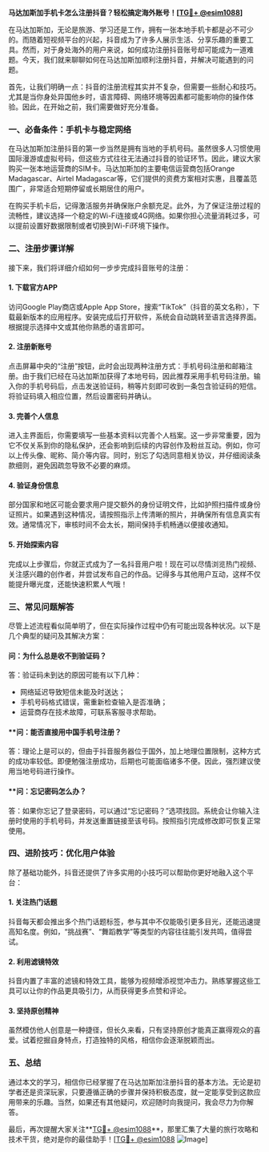 **马达加斯加手机卡怎么注册抖音？轻松搞定海外账号！[[TG💪+ @esim1088](https://t.me/s/esim1088)]**

在马达加斯加，无论是旅游、学习还是工作，拥有一张本地手机卡都是必不可少的。而随着短视频平台的兴起，抖音成为了许多人展示生活、分享乐趣的重要工具。然而，对于身处海外的用户来说，如何成功注册抖音账号却可能成为一道难题。今天，我们就来聊聊如何在马达加斯加顺利注册抖音，并解决可能遇到的问题。

首先，让我们明确一点：抖音的注册流程其实并不复杂，但需要一些耐心和技巧。尤其是当你身处异国他乡时，语言障碍、网络环境等因素都可能影响你的操作体验。因此，在开始之前，我们需要做好充分准备。

### **一、必备条件：手机卡与稳定网络**
在马达加斯加注册抖音的第一步当然是拥有当地的手机号码。虽然很多人习惯使用国际漫游或虚拟号码，但这些方式往往无法通过抖音的验证环节。因此，建议大家购买一张本地运营商的SIM卡。马达加斯加的主要电信运营商包括Orange Madagascar、Airtel Madagascar等，它们提供的资费方案相对实惠，且覆盖范围广，非常适合短期停留或长期居住的用户。

在购买手机卡后，记得激活服务并确保账户余额充足。此外，为了保证注册过程的流畅性，建议选择一个稳定的Wi-Fi连接或4G网络。如果你担心流量消耗过多，可以提前设置好数据限制或者切换到Wi-Fi环境下操作。

### **二、注册步骤详解**
接下来，我们将详细介绍如何一步步完成抖音账号的注册：

#### **1. 下载官方APP**
访问Google Play商店或Apple App Store，搜索“TikTok”（抖音的英文名称），下载最新版本的应用程序。安装完成后打开软件，系统会自动跳转至语言选择界面。根据提示选择中文或其他你熟悉的语言即可。

#### **2. 注册新账号**
点击屏幕中央的“注册”按钮，此时会出现两种注册方式：手机号码注册和邮箱注册。由于我们已经在马达加斯加获得了本地号码，因此推荐采用手机号码注册。输入你的手机号码后，点击发送验证码，稍等片刻即可收到一条包含验证码的短信。将验证码填入相应位置，然后设置密码并确认。

#### **3. 完善个人信息**
进入主界面后，你需要填写一些基本资料以完善个人档案。这一步非常重要，因为它不仅关系到你的隐私保护，还会影响到后续的内容创作及粉丝互动。例如，你可以上传头像、昵称、简介等内容。同时，别忘了勾选同意相关协议，并仔细阅读条款细则，避免因疏忽导致不必要的麻烦。

#### **4. 验证身份信息**
部分国家和地区可能会要求用户提交额外的身份证明文件，比如护照扫描件或身份证照片。如果遇到这种情况，请按照指示上传清晰的照片，并确保所有信息真实有效。通常情况下，审核时间不会太长，期间保持手机畅通以便接收通知。

#### **5. 开始探索内容**
完成以上步骤后，你就正式成为了一名抖音用户啦！现在可以尽情浏览热门视频、关注感兴趣的创作者，并尝试发布自己的作品。记得多与其他用户互动，这样不仅能提升曝光度，还能快速积累人气哦！

### **三、常见问题解答**
尽管上述流程看似简单明了，但在实际操作过程中仍有可能出现各种状况。以下是几个典型的疑问及其解决方案：

#### **问：为什么总是收不到验证码？**
答：验证码未到达的原因可能有以下几种：
- 网络延迟导致短信未能及时送达；
- 手机号码格式错误，需重新检查输入是否准确；
- 运营商存在技术故障，可联系客服寻求帮助。

#### **问：能否直接用中国手机号注册？
答：理论上是可以的，但由于抖音服务器位于国外，加上地理位置限制，这种方式的成功率较低。即便勉强注册成功，后期也可能面临诸多不便。因此，强烈建议使用当地号码进行操作。

#### **问：忘记密码怎么办？
答：如果你忘记了登录密码，可以通过“忘记密码？”选项找回。系统会让你输入注册时使用的手机号码，并发送重置链接至该号码。按照指引完成修改即可恢复正常使用。

### **四、进阶技巧：优化用户体验**
除了基础功能外，抖音还提供了许多实用的小技巧可以帮助你更好地融入这个平台：

#### **1. 关注热门话题**
抖音每天都会推出多个热门话题标签，参与其中不仅能吸引更多目光，还能迅速提高知名度。例如，“挑战赛”、“舞蹈教学”等类型的内容往往能引发共鸣，值得尝试。

#### **2. 利用滤镜特效**
抖音内置了丰富的滤镜和特效工具，能够为视频增添视觉冲击力。熟练掌握这些工具可以让你的作品更具吸引力，从而获得更多点赞和评论。

#### **3. 坚持原创精神**
虽然模仿他人创意是一种捷径，但长久来看，只有坚持原创才能真正赢得观众的喜爱。试着挖掘自身特点，打造独特的风格，相信你会逐渐脱颖而出。

### **五、总结**
通过本文的学习，相信你已经掌握了在马达加斯加注册抖音的基本方法。无论是初学者还是资深玩家，只要遵循正确的步骤并保持积极态度，就一定能享受到这款应用带来的乐趣。当然，如果还有其他疑问，欢迎随时向我提问，我会尽力为你解答。

最后，再次提醒大家关注**[TG💪+ @esim1088](https://t.me/s/esim1088)**，那里汇集了大量的旅行攻略和技术干货，绝对是你的最佳助手！[[TG💪+ @esim1088](https://t.me/s/esim1088) ![Image](https://i.postimg.cc/4NQfJmqS/Snipaste-2025-05-13-00-14-12.png)]